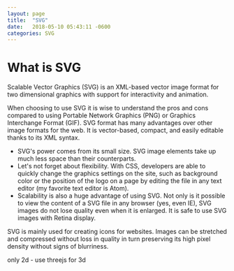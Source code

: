 ```yaml
---
layout: page
title:  "SVG"
date:   2018-05-10 05:43:11 -0600
categories: SVG
---
```

# What is SVG
Scalable Vector Graphics (SVG) is an XML-based vector image format for two dimensional graphics with support for interactivity and animation.

When choosing to use SVG it is wise to understand the pros and cons compared to using Portable Network Graphics (PNG) or Graphics Interchange Format (GIF). SVG format has many advantages over other image formats for the web. It is vector-based, compact, and easily editable thanks to its XML syntax.

- SVG's power comes from its small size. SVG image elements take up much less space than their counterparts.
- Let's not forget about flexibility. With CSS, developers are able to quickly change the graphics settings on the site, such as background color or the position of the logo on a page by editing the file in any text editor (my favorite text editor is Atom).
- Scalability is also a huge advantage of using SVG. Not only is it possible to view the content of a SVG file in any browser (yes, even IE), SVG images do not lose quality even when it is enlarged. It is safe to use SVG images with Retina display.

SVG is mainly used for creating icons for websites. Images can be stretched and compressed without loss in quality in turn preserving its high pixel density without signs of blurriness.

only 2d - use threejs for 3d
